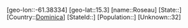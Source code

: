 ﻿---
location: [15.3,-61.38334]
type: City
tags:
- geo/City


SpocWebEntityId: 35923
isDeleted: false
confidential: public

---
[geo-lon::-61.38334]
[geo-lat::15.3]
[name::Roseau]
[State::]
[Country::[Dominica](geo/Continent/South-America/Dominica.md)]
[StateId::]
[Population::]
[Unknown::32]

